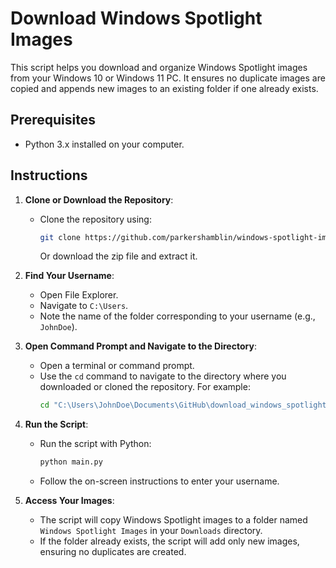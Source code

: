 # Download Windows Spotlight Images

This script helps you download and organize Windows Spotlight images from your Windows 10 or Windows 11 PC. It ensures no duplicate images are copied and appends new images to an existing folder if one already exists.

## Prerequisites
- Python 3.x installed on your computer.

## Instructions

1. **Clone or Download the Repository**:
    - Clone the repository using:
      ```sh
      git clone https://github.com/parkershamblin/windows-spotlight-image-downloader
      ```
      Or download the zip file and extract it.

2. **Find Your Username**:
    - Open File Explorer.
    - Navigate to `C:\Users`.
    - Note the name of the folder corresponding to your username (e.g., `JohnDoe`).

3. **Open Command Prompt and Navigate to the Directory**:
    - Open a terminal or command prompt.
    - Use the `cd` command to navigate to the directory where you downloaded or cloned the repository. For example:
      ```sh
      cd "C:\Users\JohnDoe\Documents\GitHub\download_windows_spotlights"
      ```

4. **Run the Script**:
    - Run the script with Python:
      ```sh
      python main.py
      ```
    - Follow the on-screen instructions to enter your username.

5. **Access Your Images**:
    - The script will copy Windows Spotlight images to a folder named `Windows Spotlight Images` in your `Downloads` directory.
    - If the folder already exists, the script will add only new images, ensuring no duplicates are created.
